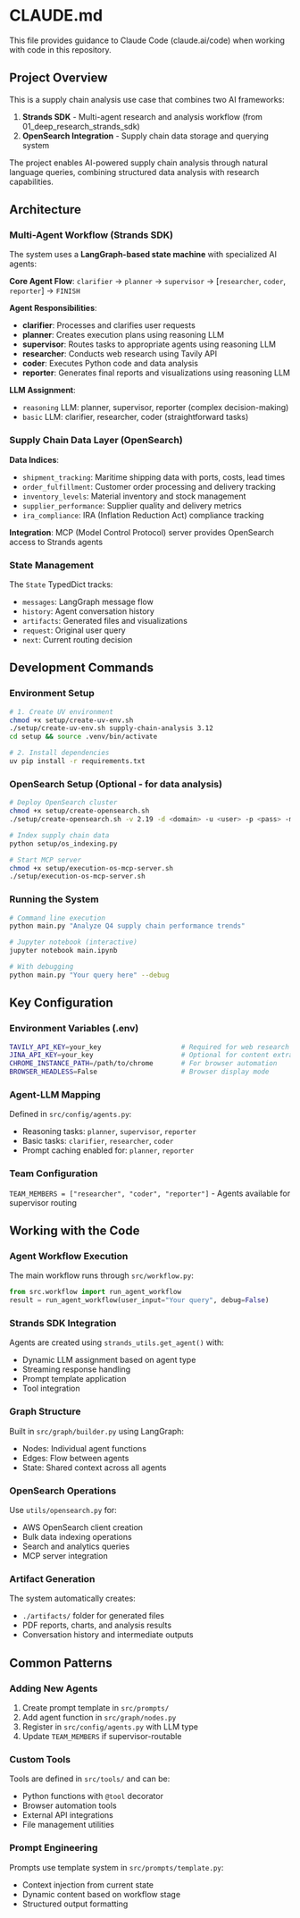 # CLAUDE.md

This file provides guidance to Claude Code (claude.ai/code) when working with code in this repository.

## Project Overview

This is a supply chain analysis use case that combines two AI frameworks:
1. **Strands SDK** - Multi-agent research and analysis workflow (from 01_deep_research_strands_sdk)
2. **OpenSearch Integration** - Supply chain data storage and querying system

The project enables AI-powered supply chain analysis through natural language queries, combining structured data analysis with research capabilities.

## Architecture

### Multi-Agent Workflow (Strands SDK)
The system uses a **LangGraph-based state machine** with specialized AI agents:

**Core Agent Flow**: `clarifier` → `planner` → `supervisor` → [`researcher`, `coder`, `reporter`] → `FINISH`

**Agent Responsibilities**:
- **clarifier**: Processes and clarifies user requests
- **planner**: Creates execution plans using reasoning LLM
- **supervisor**: Routes tasks to appropriate agents using reasoning LLM  
- **researcher**: Conducts web research using Tavily API
- **coder**: Executes Python code and data analysis
- **reporter**: Generates final reports and visualizations using reasoning LLM

**LLM Assignment**:
- `reasoning` LLM: planner, supervisor, reporter (complex decision-making)
- `basic` LLM: clarifier, researcher, coder (straightforward tasks)

### Supply Chain Data Layer (OpenSearch)
**Data Indices**:
- `shipment_tracking`: Maritime shipping data with ports, costs, lead times
- `order_fulfillment`: Customer order processing and delivery tracking  
- `inventory_levels`: Material inventory and stock management
- `supplier_performance`: Supplier quality and delivery metrics
- `ira_compliance`: IRA (Inflation Reduction Act) compliance tracking

**Integration**: MCP (Model Control Protocol) server provides OpenSearch access to Strands agents

### State Management
The `State` TypedDict tracks:
- `messages`: LangGraph message flow
- `history`: Agent conversation history
- `artifacts`: Generated files and visualizations
- `request`: Original user query
- `next`: Current routing decision

## Development Commands

### Environment Setup
```bash
# 1. Create UV environment
chmod +x setup/create-uv-env.sh
./setup/create-uv-env.sh supply-chain-analysis 3.12
cd setup && source .venv/bin/activate

# 2. Install dependencies
uv pip install -r requirements.txt
```

### OpenSearch Setup (Optional - for data analysis)
```bash
# Deploy OpenSearch cluster
chmod +x setup/create-opensearch.sh
./setup/create-opensearch.sh -v 2.19 -d <domain> -u <user> -p <pass> -m prod

# Index supply chain data
python setup/os_indexing.py

# Start MCP server
chmod +x setup/execution-os-mcp-server.sh
./setup/execution-os-mcp-server.sh
```

### Running the System
```bash
# Command line execution
python main.py "Analyze Q4 supply chain performance trends"

# Jupyter notebook (interactive)
jupyter notebook main.ipynb

# With debugging
python main.py "Your query here" --debug
```

## Key Configuration

### Environment Variables (.env)
```bash
TAVILY_API_KEY=your_key                    # Required for web research
JINA_API_KEY=your_key                      # Optional for content extraction
CHROME_INSTANCE_PATH=/path/to/chrome       # For browser automation
BROWSER_HEADLESS=False                     # Browser display mode
```

### Agent-LLM Mapping
Defined in `src/config/agents.py`:
- Reasoning tasks: `planner`, `supervisor`, `reporter`
- Basic tasks: `clarifier`, `researcher`, `coder`
- Prompt caching enabled for: `planner`, `reporter`

### Team Configuration
`TEAM_MEMBERS = ["researcher", "coder", "reporter"]` - Agents available for supervisor routing

## Working with the Code

### Agent Workflow Execution
The main workflow runs through `src/workflow.py`:
```python
from src.workflow import run_agent_workflow
result = run_agent_workflow(user_input="Your query", debug=False)
```

### Strands SDK Integration
Agents are created using `strands_utils.get_agent()` with:
- Dynamic LLM assignment based on agent type
- Streaming response handling
- Prompt template application
- Tool integration

### Graph Structure
Built in `src/graph/builder.py` using LangGraph:
- Nodes: Individual agent functions
- Edges: Flow between agents
- State: Shared context across all agents

### OpenSearch Operations
Use `utils/opensearch.py` for:
- AWS OpenSearch client creation
- Bulk data indexing operations
- Search and analytics queries
- MCP server integration

### Artifact Generation
The system automatically creates:
- `./artifacts/` folder for generated files
- PDF reports, charts, and analysis results
- Conversation history and intermediate outputs

## Common Patterns

### Adding New Agents
1. Create prompt template in `src/prompts/`
2. Add agent function in `src/graph/nodes.py`
3. Register in `src/config/agents.py` with LLM type
4. Update `TEAM_MEMBERS` if supervisor-routable

### Custom Tools
Tools are defined in `src/tools/` and can be:
- Python functions with `@tool` decorator
- Browser automation tools
- External API integrations
- File management utilities

### Prompt Engineering
Prompts use template system in `src/prompts/template.py`:
- Context injection from current state
- Dynamic content based on workflow stage
- Structured output formatting